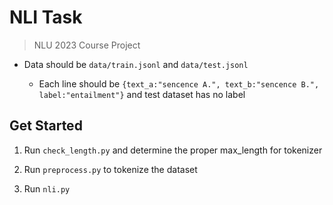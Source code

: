 # NLI Task

> NLU 2023 Course Project

- Data should be `data/train.jsonl` and `data/test.jsonl`

  - Each line should be `{text_a:"sencence A.", text_b:"sencence B.", label:"entailment"}` and test dataset has no label

## Get Started

1. Run `check_length.py` and determine the proper max_length for tokenizer

2. Run `preprocess.py` to tokenize the dataset

3. Run `nli.py`